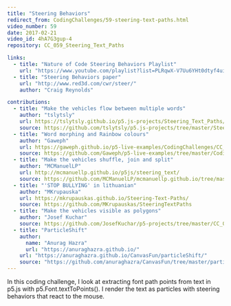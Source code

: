 ```yaml
---
title: "Steering Behaviors"
redirect_from: CodingChallenges/59-steering-text-paths.html
video_number: 59
date: 2017-02-21
video_id: 4hA7G3gup-4
repository: CC_059_Steering_Text_Paths

links:
  - title: "Nature of Code Steering Behaviors Playlist"
    url: "https://www.youtube.com/playlist?list=PLRqwX-V7Uu6YHt0dtyf4uiw8tKOxQLvlW"
  - title: "Steering Behaviors paper"
    url: "http://www.red3d.com/cwr/steer/"
    author: "Craig Reynolds"

contributions:
  - title: "Make the vehicles flow between multiple words"
    author: "tslytsly"
    url: https://tslytsly.github.io/p5.js-projects/Steering_Text_Paths/index.html
    source: https://github.com/tslytsly/p5.js-projects/tree/master/Steering_Text_Paths
  - title: "Word morphing and Rainbow colours"
    author: "Gaweph"
    url: https://gaweph.github.io/p5-live-examples/CodingChallenges/CC_059_Steering_Text_Paths/index.html
    source: https://github.com/Gaweph/p5-live-examples/tree/master/CodingChallenges/CC_059_Steering_Text_Paths
  - title: "Make the vehicles shuffle, join and split"
    author: "MCManuelLP"
    url: http://mcmanuellp.github.io/p5js/steering_text/
    source: https://github.com/MCManuelLP/mcmanuellp.github.io/tree/master/p5js/steering_text
  - title: "'STOP BULLYING' in lithuanian"
    author: "MKrupauska"
    url: https://mkrupauskas.github.io/Steering-Text-Paths/
    source: https://github.com/MKrupauskas/SteeringTextPaths
  - title: "Make the vehicles visible as polygons"
    author: "Josef Kuchar"
    source: https://github.com/JosefKuchar/p5-projects/tree/master/CC_059_Steering_Text_Paths_Polygons
  - title: "ParticleShift"
    author:
      name: "Anurag Hazra"
      url: "https://anuraghazra.github.io/"
    url: "https://anuraghazra.github.io/CanvasFun/particleShift/"
    source: "https://github.com/anuraghazra/CanvasFun/tree/master/particleShift"
---
```


In this coding challenge, I look at extracting font path points from text in p5.js with p5.Font.textToPoints().  I render the text as particles with steering behaviors that react to the mouse.
